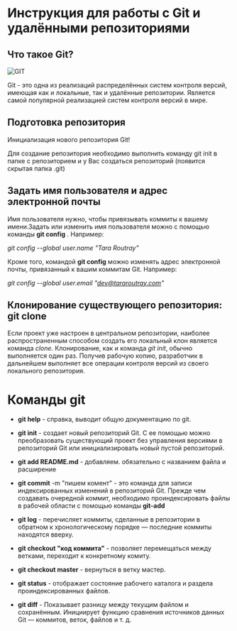 # Инструкция для работы с Git и удалёнными репозиториями 

## Что такое Git?

![GIT](git-logo.jpg)

Git - это одна из реализаций распределённых систем контроля версий, имеющая как и локальные, так и удалённые репозитории. Является самой популярной реализацией систем контроля версий в мире.

## Подготовка репозитория

Инициализация нового репозитория Git!

Для создание репозитория необходимо выполнить команду git init в папке с репозиторием и у Вас создаться репозиторий (появится скрытая папка .git)

## Задать имя пользователя и адрес электронной почты

Имя пользователя нужно, чтобы привязывать коммиты к вашему имени.Задать или изменить имя пользователя можно с помощью команды **git config** . Например:

*git config --global user.name "Tara Routray"*

Кроме того, командой **git config** можно изменять адрес электронной почты, привязанный к вашим коммитам Git. 
Например:

*git config --global user.email "dev@tararoutray.com"*

## Клонирование существующего репозитория: git clone

Если проект уже настроен в центральном репозитории, наиболее распространенным способом создать его локальный клон является команда *clone*. Клонирование, как и команда *git init*, обычно выполняется один раз. Получив рабочую копию, разработчик в дальнейшем выполняет все операции контроля версий из своего локального репозитория.

# Команды git

* **git help** - справка, выводит общую документацию по git.

* **git init**  - создает новый репозиторий Git. С ее помощью можно преобразовать существующий проект без управления версиями в репозиторий Git или инициализировать новый пустой репозиторий.

* **git add README.md**  - добавляем. обязательно с названием файла и расширение

* **git commit** -m "пишем комент" -  это команда для записи индексированных изменений в репозиторий Git.
Прежде чем создавать очередной коммит, необходимо проиндексировать файлы в рабочей области с помощью команды **git-add**

* **git log**  - перечисляет коммиты, сделанные в репозитории в обратном к хронологическому порядке — последние коммиты находятся вверху.

* **git checkout "код коммита"** - позволяет перемещаться между ветками, переходит к конкретному комиту.

* **git checkout master** - вернуться в ветку мастер.

* **git status** - отображает состояние рабочего каталога и раздела проиндексированных файлов. 

* **git diff** - Показывает разницу между текущим файлом и сохранённым. Инициирует функцию сравнения источников данных Git — коммитов, веток, файлов и т. д.

